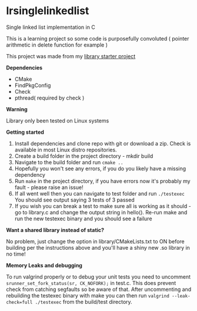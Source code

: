# lrsinglelinkedlist
Single linked list implementation in C 

This is a learning project so some code is purposefully convoluted ( pointer arithmetic in delete function for example )

This project was made from my [library starter project](https://github.com/Liam-Ryan/C-Static-Library-Starter) 

**Dependencies**

- CMake
- FindPkgConfig
- Check
- pthread( required by check )

**Warning**

Library only been tested on Linux systems

**Getting started**

1. Install dependencies and clone repo with git or download a zip. Check is available in most Linux distro repositories.
1. Create a build folder in the project directory - mkdir build
1. Navigate to the build folder and run `cmake ..`
1. Hopefully you won't see any errors, if you do you likely have a missing dependency
1. Run `make` in the project directory, if you have errors now it's probably my fault - please raise an issue!
1. If all went well then you can navigate to test folder and run `./testexec` You should see output saying 3 tests of 
3 passed
1. If you wish you can break a test to make sure all is working as it should - go to library.c and change the output 
string in hello(). Re-run make and run the new testexec binary and you should see a failure

**Want a shared library instead of static?**

No problem, just change the option in library/CMakeLists.txt to ON before building per the instructions above and you'll
have a shiny new .so library in no time!

**Memory Leaks and debugging**

To run valgrind properly or to debug your unit tests you need to uncomment `srunner_set_fork_status(sr, CK_NOFORK);` 
in test.c. This does prevent check from catching segfaults so be aware of that. After uncommenting and rebuilding the 
testexec binary with make you can then run `valgrind --leak-check=full ./testexec` from the build/test directory.  
